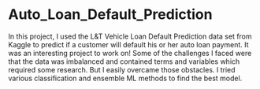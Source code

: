# Auto_Loan_Default_Prediction
In this project, I used the L&T Vehicle Loan Default Prediction data set from Kaggle to predict if a customer will default his or her auto loan payment. It was an interesting project to work on! Some of the challenges I faced were that the data was imbalanced and contained terms and variables which required some research. But I easily overcame those obstacles. I tried various classification and ensemble ML methods to find the best model.
